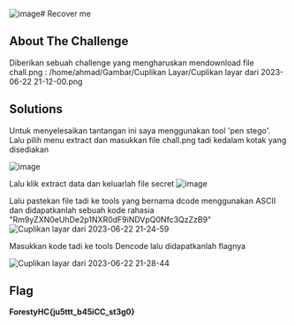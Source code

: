 ![image](https://github.com/qodrizizi/CTF_WRITEUP/assets/111678241/8341ee98-eaf7-46dd-8516-b10210cced4f)# Recover me
## About The Challenge

Diberikan sebuah challenge yang mengharuskan mendownload file chall.png :
/home/ahmad/Gambar/Cuplikan Layar/Cuplikan layar dari 2023-06-22 21-12-00.png


## Solutions
Untuk menyelesaikan tantangan ini saya menggunakan tool 'pen stego'. Lalu pilih menu extract dan masukkan file chall.png tadi kedalam kotak yang disediakan

![image](https://github.com/qodrizizi/CTF_WRITEUP/assets/111678241/14c05aaf-3150-405d-8c2f-08edecaf80bd)

Lalu klik extract data dan keluarlah file secret
![image](https://github.com/qodrizizi/CTF_WRITEUP/assets/111678241/df879a68-31c7-4ecd-95fc-f3d70c6d8092)

Lalu pastekan file tadi ke tools yang bernama dcode menggunakan ASCII dan didapatkanlah sebuah kode rahasia "Rm9yZXN0eUhDe2p1NXR0dF9iNDVpQ0Nfc3QzZzB9"
![Cuplikan layar dari 2023-06-22 21-24-59](https://github.com/qodrizizi/CTF_WRITEUP/assets/111678241/3b54629f-28bd-46a4-8cad-62090e2c9391)

Masukkan kode tadi ke tools Dencode lalu didapatkanlah flagnya

![Cuplikan layar dari 2023-06-22 21-28-44](https://github.com/qodrizizi/CTF_WRITEUP/assets/111678241/a51c2891-8784-45d6-88d6-d0e1d5af17e4)

## Flag
**ForestyHC{ju5ttt_b45iCC_st3g0}**
